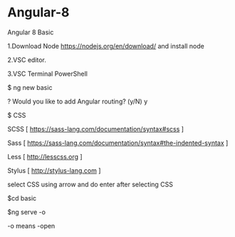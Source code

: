 # Angular-8
Angular 8 Basic

1.Download Node https://nodejs.org/en/download/ and install node

2.VSC editor.

3.VSC Terminal PowerShell 

$ ng new basic

? Would you like to add Angular routing? (y/N) y

$ CSS

  SCSS   [ https://sass-lang.com/documentation/syntax#scss                ]
  
  Sass   [ https://sass-lang.com/documentation/syntax#the-indented-syntax ]
  
  Less   [ http://lesscss.org                                             ]
  
  Stylus [ http://stylus-lang.com                                         ]
  
  
 select CSS using arrow and do enter after selecting CSS
 
 $cd basic
 
 $ng serve -o
 
 -o means -open 
 
 
